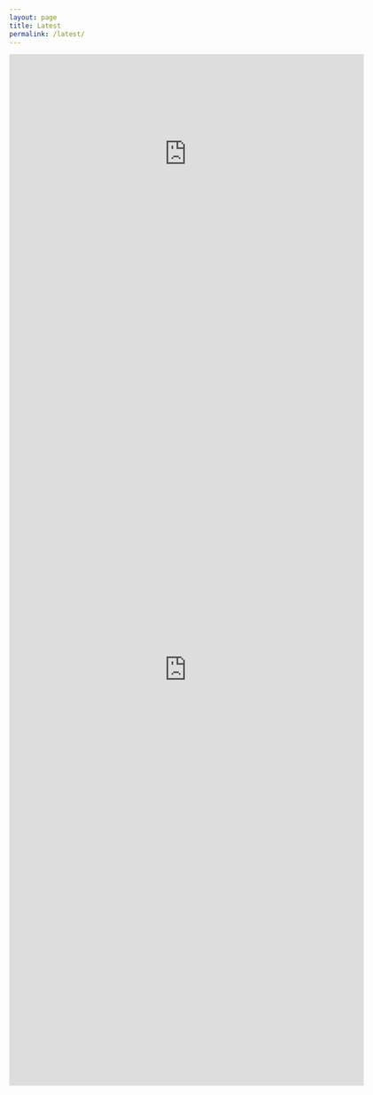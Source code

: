 ```yaml
---
layout: page
title: Latest
permalink: /latest/
---
```


<iframe width="640" height="360" src="https://www.youtube.com/embed/mF2vsD52X4Y" frameborder="0" allowfullscreen></iframe>
<iframe src="https://discordapp.com/widget?id=223796048211083264&theme=dark" width="640" height="1500" allowtransparency="true" frameborder="0"></iframe>
